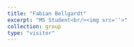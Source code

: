 ```yaml
---
title: "Fabian Bellgardt"
excerpt: "MS Student<br/><img src=''>"
collection: group
type: "visitor"
---
```

